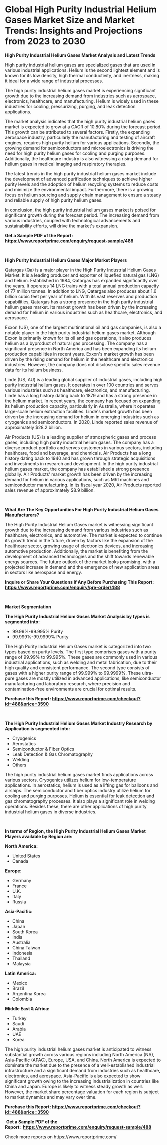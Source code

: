 <p><h1>Global High Purity Industrial Helium Gases Market Size and Market Trends: Insights and Projections from 2023 to 2030</h1></p><p><strong>High Purity Industrial Helium Gases Market Analysis and Latest Trends</strong></p>
<p><p>High purity industrial helium gases are specialized gases that are used in various industrial applications. Helium is the second lightest element and is known for its low density, high thermal conductivity, and inertness, making it ideal for a wide range of industrial processes.</p><p>The high purity industrial helium gases market is experiencing significant growth due to the increasing demand from industries such as aerospace, electronics, healthcare, and manufacturing. Helium is widely used in these industries for cooling, pressurizing, purging, and leak detection applications.</p><p>The market analysis indicates that the high purity industrial helium gases market is expected to grow at a CAGR of 10.80% during the forecast period. This growth can be attributed to several factors. Firstly, the expanding aerospace industry, particularly the manufacturing and testing of aircraft engines, requires high purity helium for various applications. Secondly, the growing demand for semiconductors and microelectronics is driving the need for high purity helium gases for cooling and purging purposes. Additionally, the healthcare industry is also witnessing a rising demand for helium gases in medical imaging and respiratory therapies.</p><p>The latest trends in the high purity industrial helium gases market include the development of advanced purification techniques to achieve higher purity levels and the adoption of helium recycling systems to reduce costs and minimize the environmental impact. Furthermore, there is a growing focus on helium sourcing and supply chain management to ensure a steady and reliable supply of high purity helium gases.</p><p>In conclusion, the high purity industrial helium gases market is poised for significant growth during the forecast period. The increasing demand from various industries, coupled with technological advancements and sustainability efforts, will drive the market's expansion.</p></p>
<p><strong>Get a Sample PDF of the Report:&nbsp; <a href="https://www.reportprime.com/enquiry/request-sample/488">https://www.reportprime.com/enquiry/request-sample/488</a></strong></p>
<p>&nbsp;</p>
<p><strong>High Purity Industrial Helium Gases Major Market Players</strong></p>
<p><p>Qatargas (Qa) is a major player in the High Purity Industrial Helium Gases Market. It is a leading producer and exporter of liquefied natural gas (LNG) and helium. Established in 1984, Qatargas has expanded significantly over the years. It operates 14 LNG trains with a total annual production capacity of 77 million tonnes. In addition to LNG, Qatargas also produces about 1.6 billion cubic feet per year of helium. With its vast reserves and production capabilities, Qatargas has a strong presence in the high purity industrial helium gases market. Its market growth has been driven by the increasing demand for helium in various industries such as healthcare, electronics, and aerospace.</p><p>Exxon (US), one of the largest multinational oil and gas companies, is also a notable player in the high purity industrial helium gases market. Although Exxon is primarily known for its oil and gas operations, it also produces helium as a byproduct of natural gas processing. The company has a significant presence in North America and has been expanding its helium production capabilities in recent years. Exxon's market growth has been driven by the rising demand for helium in the healthcare and electronics industries. However, the company does not disclose specific sales revenue data for its helium business.</p><p>Linde (US, AU) is a leading global supplier of industrial gases, including high purity industrial helium gases. It operates in over 100 countries and serves various industries such as healthcare, electronics, and manufacturing. Linde has a long history dating back to 1879 and has a strong presence in the helium market. In recent years, the company has focused on expanding its helium production capacity, particularly in Australia, where it operates large-scale helium extraction facilities. Linde's market growth has been driven by the increasing demand for helium in emerging industries such as cryogenics and semiconductors. In 2020, Linde reported sales revenue of approximately $28.2 billion.</p><p>Air Products (US) is a leading supplier of atmospheric gases and process gases, including high purity industrial helium gases. The company has a diverse product portfolio and serves customers in various sectors, including healthcare, food and beverage, and chemicals. Air Products has a long history dating back to 1940 and has grown through strategic acquisitions and investments in research and development. In the high purity industrial helium gases market, the company has established a strong presence globally. Air Products' market growth has been driven by the increasing demand for helium in various applications, such as MRI machines and semiconductor manufacturing. In its fiscal year 2020, Air Products reported sales revenue of approximately $8.9 billion.</p></p>
<p>&nbsp;</p>
<p><strong>What Are The Key Opportunities For High Purity Industrial Helium Gases Manufacturers?</strong></p>
<p><p>The High Purity Industrial Helium Gases market is witnessing significant growth due to the increasing demand from various industries such as healthcare, electronics, and automotive. The market is expected to continue its growth trend in the future, driven by factors like the expansion of the healthcare sector, growing usage of electronics devices, and increasing automotive production. Additionally, the market is benefiting from the development of advanced technologies and the shift towards renewable energy sources. The future outlook of the market looks promising, with a projected increase in demand and the emergence of new application areas in sectors like aerospace and energy.</p></p>
<p><strong>Inquire or Share Your Questions If Any Before Purchasing This Report: <a href="https://www.reportprime.com/enquiry/pre-order/488">https://www.reportprime.com/enquiry/pre-order/488</a></strong></p>
<p>&nbsp;</p>
<p><strong>Market Segmentation</strong></p>
<p><strong>The High Purity Industrial Helium Gases Market Analysis by types is segmented into:</strong></p>
<p><ul><li>99.99%-99.995% Purity</li><li>99.999%-99.9999% Purity</li></ul></p>
<p><p>The High Purity Industrial Helium Gases market is categorized into two types based on purity levels. The first type comprises gases with a purity range of 99.99% to 99.995%. These gases are commonly used in various industrial applications, such as welding and metal fabrication, due to their high quality and consistent performance. The second type consists of gases with a higher purity range of 99.999% to 99.9999%. These ultra-pure gases are mostly utilized in advanced applications, like semiconductor manufacturing and laboratory research, where precision and contamination-free environments are crucial for optimal results.</p></p>
<p><strong>Purchase this Report:&nbsp;<a href="https://www.reportprime.com/checkout?id=488&price=3590">https://www.reportprime.com/checkout?id=488&price=3590</a></strong></p>
<p>&nbsp;</p>
<p><strong>The High Purity Industrial Helium Gases Market Industry Research by Application is segmented into:</strong></p>
<p><ul><li>Cryogenics</li><li>Aerostatics</li><li>Semiconductor & Fiber Optics</li><li>Leak Detection & Gas Chromatography</li><li>Welding</li><li>Others</li></ul></p>
<p><p>The high purity industrial helium gases market finds applications across various sectors. Cryogenics utilizes helium for low-temperature applications. In aerostatics, helium is used as a lifting gas for balloons and airships. The semiconductor and fiber optics industry utilize helium for cooling and purging purposes. Helium is essential for leak detection and gas chromatography processes. It also plays a significant role in welding operations. Besides these, there are other applications of high purity industrial helium gases in diverse industries.</p></p>
<p>&nbsp;</p>
<p><strong>In terms of Region, the High Purity Industrial Helium Gases Market Players available by Region are:</strong></p>
<p>
    <p> <strong> North America: </strong>
        <ul>
            <li>United States</li>
            <li>Canada</li>
        </ul>
        </p> 
    <p> <strong> Europe: </strong>
        <ul>
            <li>Germany</li>
            <li>France</li>
            <li>U.K.</li>
            <li>Italy</li>
            <li>Russia</li>
        </ul>
        </p> 
    <p> <strong> Asia-Pacific: </strong>
        <ul>
            <li>China</li>
            <li>Japan</li>
            <li>South Korea</li>
            <li>India</li>
            <li>Australia</li>
            <li>China Taiwan</li>
            <li>Indonesia</li>
            <li>Thailand</li>
            <li>Malaysia</li>
        </ul>
        </p> 
    <p> <strong> Latin America: </strong>
        <ul>
            <li>Mexico</li>
            <li>Brazil</li>
            <li>Argentina Korea</li>
            <li>Colombia</li>
        </ul>
        </p> 
    <p> <strong> Middle East & Africa: </strong>
        <ul>
            <li>Turkey</li>
            <li>Saudi</li>
            <li>Arabia</li>
            <li>UAE</li>
            <li>Korea</li>
        </ul>
    </p>
    </p>
<p><p>The high purity industrial helium gases market is anticipated to witness substantial growth across various regions including North America (NA), Asia-Pacific (APAC), Europe, USA, and China. North America is expected to dominate the market due to the presence of a well-established industrial infrastructure and a significant demand from industries such as healthcare, electronics, and aerospace. Asia-Pacific is also expected to show significant growth owing to the increasing industrialization in countries like China and Japan. Europe is likely to witness steady growth as well. However, the market share percentage valuation for each region is subject to market dynamics and may vary over time.</p></p>
<p><strong>Purchase this Report: <a href="https://www.reportprime.com/checkout?id=488&price=3590">https://www.reportprime.com/checkout?id=488&price=3590</a></strong></p>
<p>&nbsp;<strong>Get a Sample PDF of the Report:&nbsp;&nbsp;<a href="https://www.reportprime.com/enquiry/request-sample/488">https://www.reportprime.com/enquiry/request-sample/488</a></strong></p>
<p><strong></strong></p>
<p>Check more reports on https://www.reportprime.com/</p>